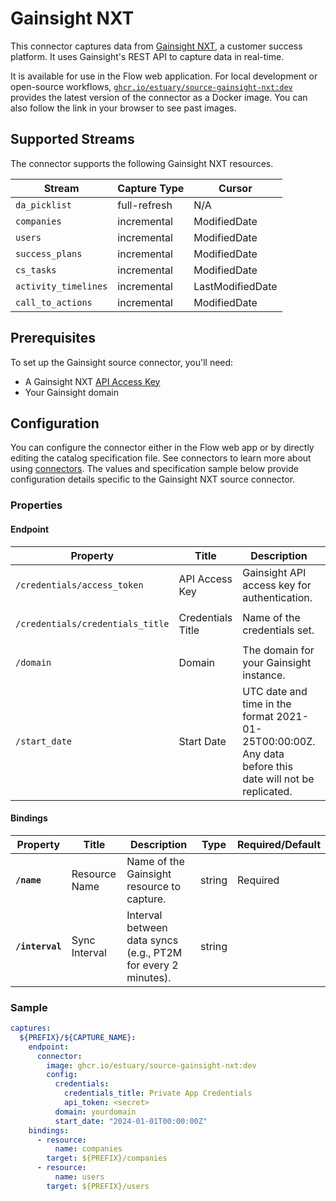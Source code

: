 # Gainsight NXT

This connector captures data from [Gainsight NXT](https://www.gainsight.com/), a customer success platform. It uses Gainsight's REST API to capture data in real-time.

It is available for use in the Flow web application. For local development or open-source workflows, [`ghcr.io/estuary/source-gainsight-nxt:dev`](https://github.com/estuary/estuary/pkgs/container/source-gainsight-nxt) provides the latest version of the connector as a Docker image. You can also follow the link in your browser to see past images.

## Supported Streams

The connector supports the following Gainsight NXT resources.

| Stream               | Capture Type | Cursor           |
| -------------------- | ------------ | ---------------- |
| `da_picklist`        | full-refresh | N/A              |
| `companies`          | incremental  | ModifiedDate     |
| `users`              | incremental  | ModifiedDate     |
| `success_plans`      | incremental  | ModifiedDate     |
| `cs_tasks`           | incremental  | ModifiedDate     |
| `activity_timelines` | incremental  | LastModifiedDate |
| `call_to_actions`    | incremental  | ModifiedDate     |

## Prerequisites

To set up the Gainsight source connector, you'll need:

- A Gainsight NXT [API Access Key](https://support.gainsight.com/gainsight_nxt/Connectors/Connectors_Version_-_Archived/03API_Integration/Generate_API_Access_Key)
- Your Gainsight domain

## Configuration

You can configure the connector either in the Flow web app or by directly editing the catalog specification file. See connectors to learn more about using [connectors](https://docs.estuary.dev/concepts/connectors/#using-connectors). The values and specification sample below provide configuration details specific to the Gainsight NXT source connector.

### Properties

#### Endpoint

| Property                         | Title             | Description                                                                                             | Type   | Required/Default                      |
| -------------------------------- | ----------------- | ------------------------------------------------------------------------------------------------------- | ------ | ------------------------------------- |
| `/credentials/access_token`      | API Access Key    | Gainsight API access key for authentication.                                                            | string | Required                              |
| `/credentials/credentials_title` | Credentials Title | Name of the credentials set.                                                                            | string | Required, `"Private App Credentials"` |
| `/domain`                        | Domain            | The domain for your Gainsight instance.                                                                 | string | Required                              |
| `/start_date`                    | Start Date        | UTC date and time in the format 2021-01-25T00:00:00Z. Any data before this date will not be replicated. | string | Required, `30 day ago`                |

#### Bindings

| Property        | Title         | Description                                                   | Type   | Required/Default |
| --------------- | ------------- | ------------------------------------------------------------- | ------ | ---------------- |
| **`/name`**     | Resource Name | Name of the Gainsight resource to capture.                    | string | Required         |
| **`/interval`** | Sync Interval | Interval between data syncs (e.g., PT2M for every 2 minutes). | string |                  |

### Sample

```yaml
captures:
  ${PREFIX}/${CAPTURE_NAME}:
    endpoint:
      connector:
        image: ghcr.io/estuary/source-gainsight-nxt:dev
        config:
          credentials:
            credentials_title: Private App Credentials
            api_token: <secret>
          domain: yourdomain
          start_date: "2024-01-01T00:00:00Z"
    bindings:
      - resource:
          name: companies
        target: ${PREFIX}/companies
      - resource:
          name: users
        target: ${PREFIX}/users
```
